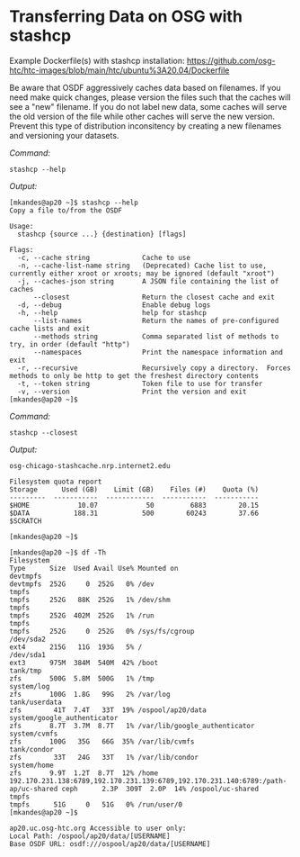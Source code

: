 # Transferring Data on OSG with stashcp

Example Dockerfile(s) with stashcp installation: https://github.com/osg-htc/htc-images/blob/main/htc/ubuntu%3A20.04/Dockerfile

Be aware that OSDF aggressively caches data based on filenames. If you need make quick changes, please version the files such that the caches will see a "new" filename. If you do not label new data, some caches will serve the old version of the file while other caches will serve the new version. Prevent this type of distribution inconsitency by creating a new filenames and versioning your datasets.

 
*Command:*
```
stashcp --help
```
*Output:*
```
[mkandes@ap20 ~]$ stashcp --help
Copy a file to/from the OSDF

Usage:
  stashcp {source ...} {destination} [flags]

Flags:
  -c, --cache string             Cache to use
  -n, --cache-list-name string   (Deprecated) Cache list to use, currently either xroot or xroots; may be ignored (default "xroot")
  -j, --caches-json string       A JSON file containing the list of caches
      --closest                  Return the closest cache and exit
  -d, --debug                    Enable debug logs
  -h, --help                     help for stashcp
      --list-names               Return the names of pre-configured cache lists and exit
      --methods string           Comma separated list of methods to try, in order (default "http")
      --namespaces               Print the namespace information and exit
  -r, --recursive                Recursively copy a directory.  Forces methods to only be http to get the freshest directory contents
  -t, --token string             Token file to use for transfer
  -v, --version                  Print the version and exit
[mkandes@ap20 ~]$
```

 
*Command:*
```
stashcp --closest
```
*Output:*
```
osg-chicago-stashcache.nrp.internet2.edu
```

 
```
Filesystem quota report
Storage      Used (GB)    Limit (GB)    Files (#)    Quota (%)
---------  -----------  ------------  -----------  -----------
$HOME            10.07            50         6883        20.15
$DATA           188.31           500        60243        37.66
$SCRATCH

[mkandes@ap20 ~]$
```

```
[mkandes@ap20 ~]$ df -Th
Filesystem                                                                        Type      Size  Used Avail Use% Mounted on
devtmpfs                                                                          devtmpfs  252G     0  252G   0% /dev
tmpfs                                                                             tmpfs     252G   88K  252G   1% /dev/shm
tmpfs                                                                             tmpfs     252G  402M  252G   1% /run
tmpfs                                                                             tmpfs     252G     0  252G   0% /sys/fs/cgroup
/dev/sda2                                                                         ext4      215G   11G  193G   5% /
/dev/sda1                                                                         ext3      975M  384M  540M  42% /boot
tank/tmp                                                                          zfs       500G  5.8M  500G   1% /tmp
system/log                                                                        zfs       100G  1.8G   99G   2% /var/log
tank/userdata                                                                     zfs        41T  7.4T   33T  19% /ospool/ap20/data
system/google_authenticator                                                       zfs       8.7T  3.7M  8.7T   1% /var/lib/google_authenticator
system/cvmfs                                                                      zfs       100G   35G   66G  35% /var/lib/cvmfs
tank/condor                                                                       zfs        33T   24G   33T   1% /var/lib/condor
system/home                                                                       zfs       9.9T  1.2T  8.7T  12% /home
192.170.231.138:6789,192.170.231.139:6789,192.170.231.140:6789:/path-ap/uc-shared ceph      2.3P  309T  2.0P  14% /ospool/uc-shared
tmpfs                                                                             tmpfs      51G     0   51G   0% /run/user/0
[mkandes@ap20 ~]$
```

```
ap20.uc.osg-htc.org	Accessible to user only:
Local Path: /ospool/ap20/data/[USERNAME]
Base OSDF URL: osdf:///ospool/ap20/data/[USERNAME]
```
